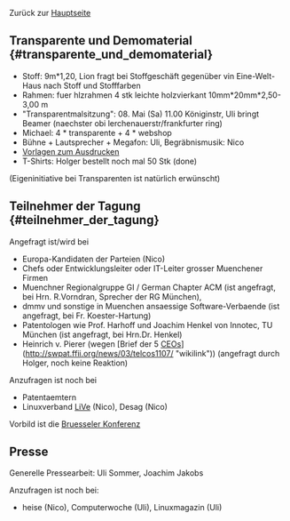 Zurück zur
[Hauptseite](http://kwiki.ffii.org/index.cgi?DemoMuenchen0405De "wikilink")

## Transparente und Demomaterial {#transparente_und_demomaterial}

-   Stoff: 9m\*1,20, Lion fragt bei Stoffgeschäft gegenüber vin
    Eine-Welt-Haus nach Stoff und Stofffarben
-   Rahmen: fuer hlzrahmen 4 stk leichte holzvierkant
    10mm\*20mm\*2,50-3,00 m
-   \"Transparentmalsitzung\": 08. Mai (Sa) 11.00 Königinstr, Uli bringt
    Beamer (naechster obi lerchenauerstr/frankfurter ring)
-   Michael: 4 \* transparente + 4 \* webshop
-   Bühne + Lautsprecher + Megafon: Uli, Begräbnismusik: Nico
-   [Vorlagen zum
    Ausdrucken](http://vrijschrift.org/swpat/art/index.html "wikilink")
-   T-Shirts: Holger bestellt noch mal 50 Stk (done)

(Eigeninitiative bei Transparenten ist natürlich erwünscht)

## Teilnehmer der Tagung {#teilnehmer_der_tagung}

Angefragt ist/wird bei

-   Europa-Kandidaten der Parteien (Nico)
-   Chefs oder Entwicklungsleiter oder IT-Leiter grosser Muenchener
    Firmen
-   Muenchner Regionalgruppe GI / German Chapter ACM (ist angefragt, bei
    Hrn. R.Vorndran, Sprecher der RG München),
-   dmmv und sonstige in Muenchen ansaessige Software-Verbaende (ist
    angefragt, bei Fr. Koester-Hartung)
-   Patentologen wie Prof. Harhoff und Joachim Henkel von Innotec, TU
    München (ist angefragt, bei Hrn.Dr. Henkel)
-   Heinrich v. Pierer (wegen [Brief der 5
    [CEOs](CEOs "wikilink")](http://swpat.ffii.org/news/03/telcos1107/ "wikilink"))
    (angefragt durch Holger, noch keine Reaktion)

Anzufragen ist noch bei

-   Patentaemtern
-   Linuxverband [LiVe](LiVe "wikilink") (Nico), Desag (Nico)

Vorbild ist die [Bruesseler
Konferenz](http://plone.ffii.org/events/2004/bxl04/prep/ "wikilink")

## Presse

Generelle Pressearbeit: Uli Sommer, Joachim Jakobs

Anzufragen ist noch bei:

-   heise (Nico), Computerwoche (Uli), Linuxmagazin (Uli)
